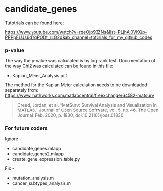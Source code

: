 # candidate_genes

Tutotrials can be found here: 

https://www.youtube.com/watch?v=rqeOjp93ZNs&list=PLjhAI0VKQp-PPPpFLUs6dYqPODt_rLG2d&ab_channel=toturials_for_my_github_codes

### p-value
The way the p-value was calculated is by log-rank test.
Documentation of the way Chi2 was calculated can be found in this file:
- Kaplan_Meier_Analysis.pdf

The method for the Kaplan Meier calculation needs to be downloaded separately from:
https://www.mathworks.com/matlabcentral/fileexchange/64582-matsurv

> Creed, Jordan, et al. “MatSurv: Survival Analysis and Visualization in MATLAB.” Journal of Open Source Software, vol. 5, no. 46, The Open Journal, Feb. 2020, p. 1830, doi:10.21105/joss.01830.

### For future coders 
Ignore -
- candidate_genes.mlapp
- candidate_genes2.mlapp
- create_gene_expression_table.py

Fix - 
- mutation_analysis.m
- cancer_subtypes_analysis.m
